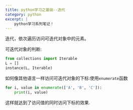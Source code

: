 ```yaml
---
title: python学习之基础--迭代
category: python
excerpt: |
    python学习系列笔记！
---
```


迭代，依次遍历访问可迭代对象中的元素。

可迭代对象的判断:

```python
from collections import Iterable
L = []
instance(L, Iterable)
```

如何像其他语言一样访问可迭代对象的下标:使用`enumerate`函数

```python
for i, value in enumerate(['A', 'B', 'C']):
    print(i, value)
```

这样就达到了访问值的同时访问下标的效果.
